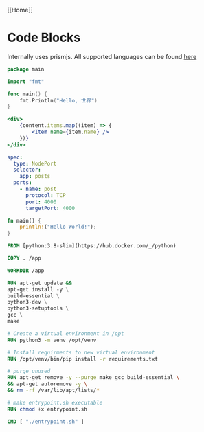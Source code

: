 [[Home]]

# Code Blocks

Internally uses prismjs. All supported languages can be found [here](https://prismjs.com/#supported-languages)

```go
package main

import "fmt"

func main() {
	fmt.Println("Hello, 世界")
}
```

```jsx
<div>
	{content.items.map((item) => {
		<Item name={item.name} />
	})}
</div>
```

```yaml
spec:
  type: NodePort
  selector:
    app: posts
  ports:
    - name: post
      protocol: TCP
      port: 4000
      targetPort: 4000

```

```rust
fn main() {
    println!("Hello World!");
}
```

```dockerfile
FROM [python:3.8-slim](https://hub.docker.com/_/python)

COPY . /app

WORKDIR /app

RUN apt-get update && 
apt-get install -y \
build-essential \
python3-dev \
python3-setuptools \
gcc \
make

# Create a virtual environment in /opt
RUN python3 -m venv /opt/venv

# Install requirments to new virtual environment
RUN /opt/venv/bin/pip install -r requirements.txt

# purge unused
RUN apt-get remove -y --purge make gcc build-essential \
&& apt-get autoremove -y \
&& rm -rf /var/lib/apt/lists/*

# make entrypoint.sh executable
RUN chmod +x entrypoint.sh

CMD [ "./entrypoint.sh" ]
```